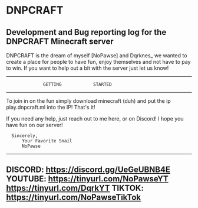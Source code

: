# DNPCRAFT
Development and Bug reporting log for the DNPCRAFT Minecraft server
----------------------------------------------------------------------
DNPCRAFT is the dream of myself [NoPawse] and Dqrknes_ we wanted to 
create a place for people to have fun, enjoy themselves and not have to
pay to win.
If you want to help out a bit with the server just let us know!

---------------------------------------------------------------------
                  GETTING            STARTED
---------------------------------------------------------------------
To join in on the fun simply download minecraft (duh) and put the ip
      play.dnpcraft.ml 
into the IP!
That's it!

If you need any help, just reach out to me here, or on Discord!
I hope you have fun on our server!

      Sincerely,
          Your Favorite Snail
          NoPawse
          
---------------------------------------------------------------------         
DISCORD: https://discord.gg/UeGeUBNB4E
YOUTUBE: https://tinyurl.com/NoPawseYT
         https://tinyurl.com/DqrkYT
TIKTOK: https://tinyurl.com/NoPawseTikTok
---------------------------------------------------------------------
